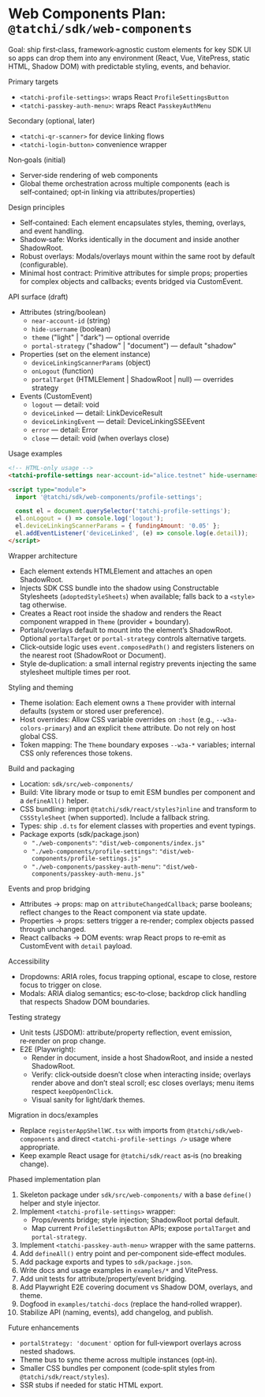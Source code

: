 # Web Components Plan: `@tatchi/sdk/web-components`

Goal: ship first‑class, framework‑agnostic custom elements for key SDK UI so apps can drop them into any environment (React, Vue, VitePress, static HTML, Shadow DOM) with predictable styling, events, and behavior.

Primary targets
- `<tatchi-profile-settings>`: wraps React `ProfileSettingsButton`
- `<tatchi-passkey-auth-menu>`: wraps React `PasskeyAuthMenu`

Secondary (optional, later)
- `<tatchi-qr-scanner>` for device linking flows
- `<tatchi-login-button>` convenience wrapper

Non‑goals (initial)
- Server‑side rendering of web components
- Global theme orchestration across multiple components (each is self‑contained; opt‑in linking via attributes/properties)

Design principles
- Self‑contained: Each element encapsulates styles, theming, overlays, and event handling.
- Shadow‑safe: Works identically in the document and inside another ShadowRoot.
- Robust overlays: Modals/overlays mount within the same root by default (configurable).
- Minimal host contract: Primitive attributes for simple props; properties for complex objects and callbacks; events bridged via CustomEvent.

API surface (draft)
- Attributes (string/boolean)
  - `near-account-id` (string)
  - `hide-username` (boolean)
  - `theme` ("light" | "dark") — optional override
  - `portal-strategy` ("shadow" | "document") — default "shadow"
- Properties (set on the element instance)
  - `deviceLinkingScannerParams` (object)
  - `onLogout` (function)
  - `portalTarget` (HTMLElement | ShadowRoot | null) — overrides strategy
- Events (CustomEvent)
  - `logout` — detail: void
  - `deviceLinked` — detail: LinkDeviceResult
  - `deviceLinkingEvent` — detail: DeviceLinkingSSEEvent
  - `error` — detail: Error
  - `close` — detail: void (when overlays close)

Usage examples
```html
<!-- HTML‑only usage -->
<tatchi-profile-settings near-account-id="alice.testnet" hide-username></tatchi-profile-settings>

<script type="module">
  import '@tatchi/sdk/web-components/profile-settings';

  const el = document.querySelector('tatchi-profile-settings');
  el.onLogout = () => console.log('logout');
  el.deviceLinkingScannerParams = { fundingAmount: '0.05' };
  el.addEventListener('deviceLinked', (e) => console.log(e.detail));
</script>
```

Wrapper architecture
- Each element extends HTMLElement and attaches an open ShadowRoot.
- Injects SDK CSS bundle into the shadow using Constructable Stylesheets (`adoptedStyleSheets`) when available; falls back to a `<style>` tag otherwise.
- Creates a React root inside the shadow and renders the React component wrapped in `Theme` (provider + boundary).
- Portals/overlays default to mount into the element’s ShadowRoot. Optional `portalTarget` or `portal-strategy` controls alternative targets.
- Click‑outside logic uses `event.composedPath()` and registers listeners on the nearest root (ShadowRoot or Document).
- Style de‑duplication: a small internal registry prevents injecting the same stylesheet multiple times per root.

Styling and theming
- Theme isolation: Each element owns a `Theme` provider with internal defaults (system or stored user preference).
- Host overrides: Allow CSS variable overrides on `:host` (e.g., `--w3a-colors-primary`) and an explicit `theme` attribute. Do not rely on host global CSS.
- Token mapping: The `Theme` boundary exposes `--w3a-*` variables; internal CSS only references those tokens.

Build and packaging
- Location: `sdk/src/web-components/`
- Build: Vite library mode or tsup to emit ESM bundles per component and a `defineAll()` helper.
- CSS bundling: import `@tatchi/sdk/react/styles?inline` and transform to `CSSStyleSheet` (when supported). Include a fallback string.
- Types: ship `.d.ts` for element classes with properties and event typings.
- Package exports (sdk/package.json)
  - `"./web-components"`: `"dist/web-components/index.js"`
  - `"./web-components/profile-settings"`: `"dist/web-components/profile-settings.js"`
  - `"./web-components/passkey-auth-menu"`: `"dist/web-components/passkey-auth-menu.js"`

Events and prop bridging
- Attributes → props: map on `attributeChangedCallback`; parse booleans; reflect changes to the React component via state update.
- Properties → props: setters trigger a re‑render; complex objects passed through unchanged.
- React callbacks → DOM events: wrap React props to re‑emit as CustomEvent with `detail` payload.

Accessibility
- Dropdowns: ARIA roles, focus trapping optional, escape to close, restore focus to trigger on close.
- Modals: ARIA dialog semantics; esc‑to‑close; backdrop click handling that respects Shadow DOM boundaries.

Testing strategy
- Unit tests (JSDOM): attribute/property reflection, event emission, re‑render on prop change.
- E2E (Playwright):
  - Render in document, inside a host ShadowRoot, and inside a nested ShadowRoot.
  - Verify: click‑outside doesn’t close when interacting inside; overlays render above and don’t steal scroll; esc closes overlays; menu items respect `keepOpenOnClick`.
  - Visual sanity for light/dark themes.

Migration in docs/examples
- Replace `registerAppShellWC.tsx` with imports from `@tatchi/sdk/web-components` and direct `<tatchi-profile-settings />` usage where appropriate.
- Keep example React usage for `@tatchi/sdk/react` as‑is (no breaking change).

Phased implementation plan
1) Skeleton package under `sdk/src/web-components/` with a base `define()` helper and style injector.
2) Implement `<tatchi-profile-settings>` wrapper:
   - Props/events bridge; style injection; ShadowRoot portal default.
   - Map current `ProfileSettingsButton` APIs; expose `portalTarget` and `portal-strategy`.
3) Implement `<tatchi-passkey-auth-menu>` wrapper with the same patterns.
4) Add `defineAll()` entry point and per‑component side‑effect modules.
5) Add package exports and types to `sdk/package.json`.
6) Write docs and usage examples in `examples/*` and VitePress.
7) Add unit tests for attribute/property/event bridging.
8) Add Playwright E2E covering document vs Shadow DOM, overlays, and theme.
9) Dogfood in `examples/tatchi-docs` (replace the hand‑rolled wrapper).
10) Stabilize API (naming, events), add changelog, and publish.

Future enhancements
- `portalStrategy: 'document'` option for full‑viewport overlays across nested shadows.
- Theme bus to sync theme across multiple instances (opt‑in).
- Smaller CSS bundles per component (code‑split styles from `@tatchi/sdk/react/styles`).
- SSR stubs if needed for static HTML export.
